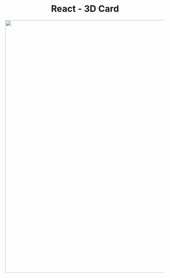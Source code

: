 <h1 align="center">
   React - 3D Card
</h1>

<p align="center">
  <img src="https://github.com/ozkannbuyuk/react-exercises/assets/111967202/8c81e857-8106-42f6-8023-c8b2576f429e" width="800" />
</p>
